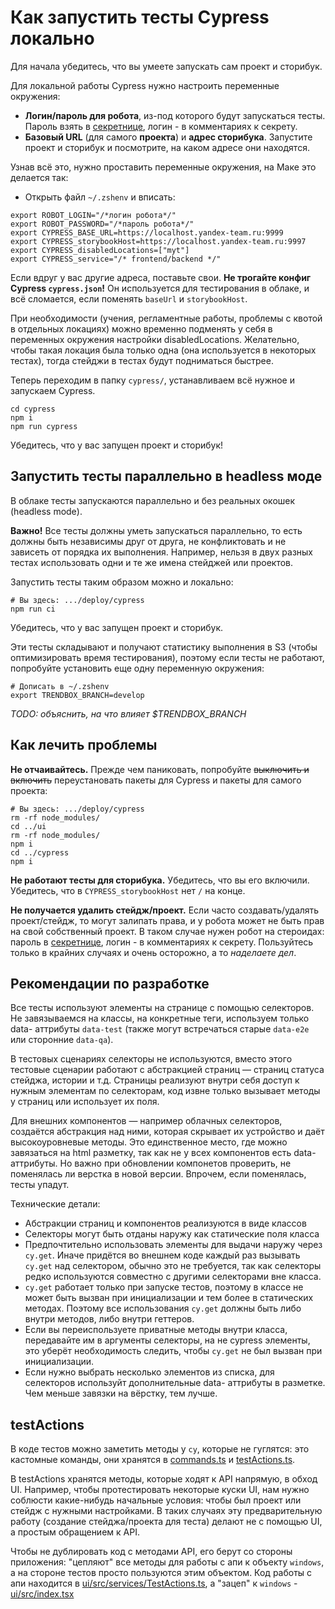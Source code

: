 # Как запустить тесты Cypress локально

Для начала убедитесь, что вы умеете запускать сам проект и сторибук.

Для локальной работы Cypress нужно настроить переменные окружения:
* __Логин/пароль для робота__, из-под которого будут запускаться тесты. Пароль взять в [секретнице](https://yav.yandex-team.ru/secret/sec-01d7mk270pmfgtqje2y6m23ksx/explore/versions), логин - в комментариях к секрету.
* __Базовый URL__ (для самого __проекта__) и __адрес сторибука__.
   Запустите проект и сторибук и посмотрите, на каком адресе они находятся.

Узнав всё это, нужно проставить переменные окружения, на Маке это делается так:
* Открыть файл `~/.zshenv` и вписать:
```shell
export ROBOT_LOGIN="/*логин робота*/"
export ROBOT_PASSWORD="/*пароль робота*/"
export CYPRESS_BASE_URL=https://localhost.yandex-team.ru:9999
export CYPRESS_storybookHost=https://localhost.yandex-team.ru:9997
export CYPRESS_disabledLocations=["myt"]
export CYPRESS_service="/* frontend/backend */"

```
Если вдруг у вас другие адреса, поставьте свои. __Не трогайте конфиг Cypress `cypress.json`!__
Он используется для тестирования в облаке, и всё cломается, если поменять `baseUrl` и `storybookHost`.

При необходимости (учения, регламентные работы, проблемы с квотой в отдельных локациях) можно временно подменять у себя в переменных окружения настройки disabledLocations. Желательно, чтобы такая локация была только одна (она используется в некоторых тестах), тогда стейджи в тестах будут подниматься быстрее.

Теперь переходим в папку `cypress/`, устанавливаем всё нужное и запускаем Cypress.
```shell
cd cypress
npm i
npm run cypress
```
Убедитесь, что у вас запущен проект и сторибук!

## Запустить тесты параллельно в headless моде

В облаке тесты запускаются параллельно и без реальных окошек (headless mode).

__Важно!__ Все тесты должны уметь запускаться параллельно, то есть должны быть независимы друг от друга, не конфликтовать и не зависеть от порядка их выполнения.
Например, нельзя в двух разных тестах использовать одни и те же имена стейджей или проектов.

Запустить тесты таким образом можно и локально:

```shell
# Вы здесь: .../deploy/cypress
npm run ci
```

Убедитесь, что у вас запущен проект и сторибук.

Эти тесты складывают и получают статистику выполнения в S3 (чтобы оптимизировать время тестирования), поэтому если тесты не работают, попробуйте установить еще одну переменную окружения:
```shell
# Дописать в ~/.zshenv
export TRENDBOX_BRANCH=develop
```
*TODO: объяснить, на что влияет $TRENDBOX_BRANCH*

## Как лечить проблемы

__Не отчаивайтесь.__ Прежде чем паниковать, попробуйте ~~выключить и включить~~ переустановать пакеты для Cypress и пакеты для самого проекта:
```shell
# Вы здесь: .../deploy/cypress
rm -rf node_modules/
cd ../ui
rm -rf node_modules/
npm i
cd ../cypress
npm i
```
__Не работают тесты для сторибука.__ Убедитесь, что вы его включили. Убедитесь, что в `CYPRESS_storybookHost` нет `/` на конце.

__Не получается удалить стейдж/проект.__ Если часто создавать/удалять проект/стейдж, то могут залипать права, и у робота может не быть прав на свой собственный проект. В таком случае нужен робот на стероидах: пароль в [секретнице](https://yav.yandex-team.ru/secret/sec-01d48v48n03efsc4cnc2e2ejfh/explore/versions), логин - в комментариях к секрету. Пользуйтесь только в крайних случаях и очень осторожно, а то _наделаете дел_.

## Рекомендации по разработке
Все тесты используют элементы на странице с помощью селекторов. Не завязываемся на классы, на конкретные теги, используем только data- аттрибуты `data-test` (также могут встречаться старые `data-e2e` или сторонние `data-qa`).

В тестовых сценариях селекторы не используются, вместо этого тестовые сценарии работают с абстракцией страниц — страниц статуса стейджа, истории и т.д. Страницы реализуют внутри себя доступ к нужным элементам по селекторам, код извне только вызывает методы у страниц или использует их поля.

Для внешних компонентов — например облачных селекторов, создаётся абстракция над ними, которая скрывает их устройство и даёт высокоуровневые методы. Это единственное место, где можно завязаться на html разметку, так как не у всех компонентов есть data- аттрибуты. Но важно при обновлении компонетов проверить, не поменялась ли верстка в новой версии. Впрочем, если поменялась, тесты упадут.

Технические детали:
- Абстракции страниц и компонентов реализуются в виде классов
- Селекторы могут быть отданы наружу как статические поля класса
- Предпочтительно использовать элементы для выдачи наружу через `cy.get`. Иначе придётся во внешнем коде каждый раз вызывать `cy.get` над селектором, обычно это не требуется, так как селекторы редко используются совместно с другими селекторами вне класса.
- `cy.get` работает только при запуске тестов, поэтому в классе не может быть вызван при инициализации и тем более в статических методах. Поэтому все использования `cy.get` должны быть либо внутри методов, либо внутри геттеров.
- Если вы переиспользуете приватные методы внутри класса, передавайте им в аргументы селекторы, на не cypress элементы, это уберёт необходимость следить, чтобы `cy.get` не был вызван при инициализации.
- Если нужно выбрать несколько элементов из списка, для селекторов используйт дополнительные data- аттрибуты в разметке. Чем меньше завязки на вёрстку, тем лучше.

## testActions

В коде тестов можно заметить методы у `cy`, которые не гуглятся: это кастомные команды, они хранятся в [commands.ts](support/commands.ts) и [testActions.ts](support/testActions.ts).

В testActions хранятся методы, которые ходят к API напрямую, в обход UI. Например, чтобы протестировать некоторые куски UI, нам нужно соблюсти какие-нибудь начальные условия: чтобы был проект или стейдж с нужными настройками. В таких случаях эту предварительную работу (создание стейджа/проекта для теста) делают не с помощью UI, а простым обращением к API.

Чтобы не дублировать код с методами API, его берут со стороны приложения: "цепляют" все методы для работы с апи к объекту `windows`, а на стороне тестов просто пользуются этим объектом. Код работы с апи находится в [ui/src/services/TestActions.ts](../ui/src/services/TestActions.ts), а "зацеп" к `windows` - [ui/src/index.tsx](../ui/src/index.tsx)
